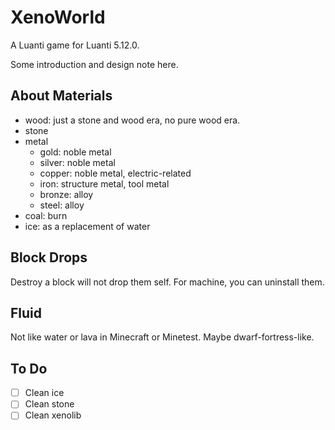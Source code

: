 # XenoWorld

A Luanti game for Luanti 5.12.0.

Some introduction and design note here.

## About Materials

- wood: just a stone and wood era, no pure wood era.
- stone
- metal
  - gold: noble metal
  - silver: noble metal
  - copper: noble metal, electric-related
  - iron: structure metal, tool metal
  - bronze: alloy
  - steel: alloy
- coal: burn
- ice: as a replacement of water

## Block Drops

Destroy a block will not drop them self. For machine, you can uninstall them.

## Fluid

Not like water or lava in Minecraft or Minetest. Maybe dwarf-fortress-like.

## To Do

- [ ] Clean ice
- [ ] Clean stone
- [ ] Clean xenolib
